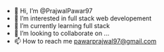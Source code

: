 - 👋 Hi, I’m @PrajwalPawar97
- 👀 I’m interested in full stack web developement
- 🌱 I’m currently learning full stack
- 💞️ I’m looking to collaborate on ...
- 📫 How to reach me pawarprajwal97@gmail.com

<!---
PrajwalPawar97/PrajwalPawar97 is a ✨ special ✨ repository because its `README.md` (this file) appears on your GitHub profile.
You can click the Preview link to take a look at your changes.
--->
